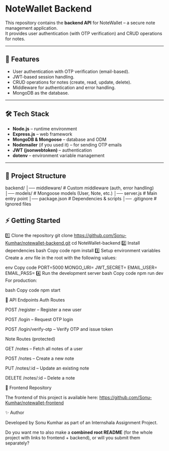 # NoteWallet Backend

This repository contains the **backend API** for NoteWallet – a secure note management application.  
It provides user authentication (with OTP verification) and CRUD operations for notes.  

---

## 🚀 Features
- User authentication with OTP verification (email-based).
- JWT-based session handling.
- CRUD operations for notes (create, read, update, delete).
- Middleware for authentication and error handling.
- MongoDB as the database.

---

## 🛠️ Tech Stack
- **Node.js** – runtime environment
- **Express.js** – web framework
- **MongoDB & Mongoose** – database and ODM
- **Nodemailer** (if you used it) – for sending OTP emails
- **JWT (jsonwebtoken)** – authentication
- **dotenv** – environment variable management

---

## 📂 Project Structure
backend/
│── middleware/ # Custom middleware (auth, error handling)
│── models/ # Mongoose models (User, Note, etc.)
│── server.js # Main entry point
│── package.json # Dependencies & scripts
│── .gitignore # Ignored files


## ⚡ Getting Started

1️⃣ Clone the repository
git clone https://github.com/Sonu-Kumhar/notewallet-backend.git
cd NoteWallet-backend
2️⃣ Install dependencies
bash
Copy code
npm install
3️⃣ Setup environment variables
Create a .env file in the root with the following values:

env
Copy code
PORT=5000
MONGO_URI=<your-mongodb-connection-string>
JWT_SECRET=<your-secret-key>
EMAIL_USER=<your-email>
EMAIL_PASS=<your-email-password>
4️⃣ Run the development server
bash
Copy code
npm run dev
For production:

bash
Copy code
npm start

📌 API Endpoints
Auth Routes

POST /register – Register a new user

POST /login – Request OTP login

POST /login/verify-otp – Verify OTP and issue token

Note Routes (protected)

GET /notes – Fetch all notes of a user

POST /notes – Create a new note

PUT /notes/:id – Update an existing note

DELETE /notes/:id – Delete a note

🔗 Frontend Repository

The frontend of this project is available here: https://github.com/Sonu-Kumhar/notewallet-frontend

✨ Author

Developed by Sonu Kumhar as part of an Internshala Assignment Project.

Do you want me to also make a **combined root README** (for the whole project with links to frontend + backend), or will you submit them separately?

